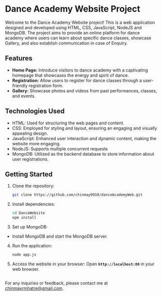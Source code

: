 # Dance Academy Website Project

Welcome to the Dance Academy Website project! This is a web application designed and developed using HTML, CSS, JavaScript, NodeJS and MongoDB. The project aims to provide an online platform for dance academy where users can learn about specific dance classes, showcase Gallery, and also establish communication in case of Enquiry.

## Features
- **Home Page:** Introduce visitors to dance academy with a captivating homepage that showcases the energy and spirit of dance.
- **Registration:** Allow users to register for dance classes through a user-friendly registration form.
- **Gallery:** Showcase photos and videos from past performances, classes, and events.

## Technologies Used
- HTML: Used for structuring the web pages and content.
- CSS: Employed for styling and layout, ensuring an engaging and visually appealing design.
- JavaScript: Enhanced user interaction and dynamic content, making the website more engaging.
- NodeJS: Supports multiple concurrent requests
- MongoDB: Utilized as the backend database to store information about user registrations.

## Getting Started
1. Clone the repository:
   ```bash
   git clone https://github.com/chinmay0910/danceAcademyWeb.git
   ```
2. Install dependencies:
   ```bash
   cd DanceWebsite
   npm install
   ```
3. Set up MongoDB:
- Install MongoDB and start the MongoDB server.
4. Run the application:
   ```bash
   node app.js
   ```
5. Access the website in your browser:
Open **`http://localhost:80`** in your web browser.

##

For any inquiries or feedback, please contact me at [chinmayrmhatre@gmail.com](mailto:chinmayrmhatre@gmail.com).

